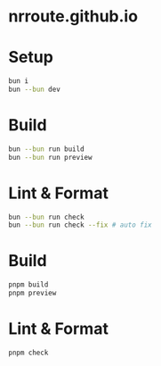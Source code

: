 # nrroute.github.io

# Setup
```sh
bun i
bun --bun dev
```

# Build
```sh
bun --bun run build
bun --bun run preview
```

# Lint & Format
```sh
bun --bun run check
bun --bun run check --fix # auto fix
```

# Build
```sh
pnpm build
pnpm preview
```

# Lint & Format
```sh
pnpm check
```
